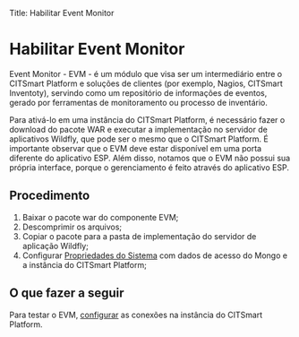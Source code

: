 Title: Habilitar Event Monitor  

# Habilitar Event Monitor  

Event Monitor - EVM - é um módulo que visa ser um intermediário entre o CITSmart Platform e soluções de clientes (por exemplo, Nagios, CITSmart Inventoty), servindo como um repositório de informações de eventos, gerado por ferramentas de monitoramento ou processo de inventário.

Para ativá-lo em uma instância do CITSmart Platform, é necessário fazer o download do pacote WAR e executar a implementação no servidor de aplicativos Wildfly, que pode ser o mesmo que o CITSmart Platform. É importante observar que o EVM deve estar disponível em uma porta diferente do aplicativo ESP. Além disso, notamos que o EVM não possui sua própria interface, porque o gerenciamento é feito através do aplicativo ESP.

## Procedimento  

1. Baixar o pacote war do componente EVM;  
2. Descomprimir os arquivos;  
3. Copiar o pacote para a pasta de implementação do servidor de aplicação Wildfly;  
4. Configurar [Propriedades do Sistema][2] com dados de acesso do Mongo e a instância do CITSmart Platform;  

## O que fazer a seguir  

Para testar o EVM, [configurar][1] as conexões na instância do CITSmart Platform.  

[1]:/pt-br/citsmart-esp-8/processes/event/configuration/register-event-monitor-connection.html  
[2]:/pt-br/citsmart-esp-8/get-started/installation-and-upgrade/perform-installation.html#configuracao-do-system-properties



